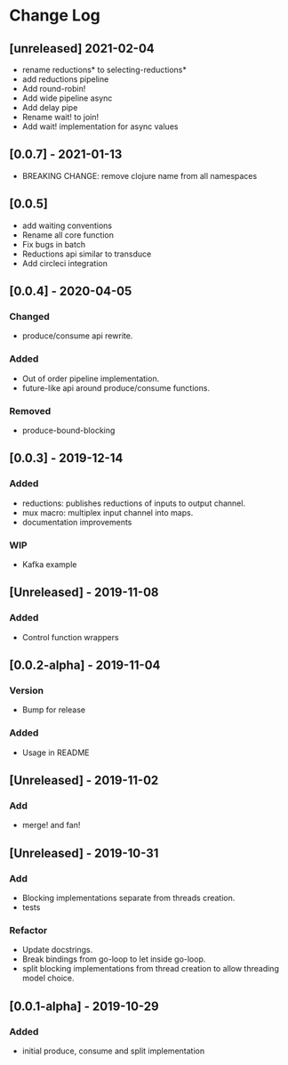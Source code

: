 # Change Log

## [unreleased] 2021-02-04

- rename reductions* to selecting-reductions*
- add reductions pipeline
- Add round-robin!
- Add wide pipeline async
- Add delay pipe
- Rename wait! to join!
- Add wait! implementation for async values

## [0.0.7] - 2021-01-13

- BREAKING CHANGE: remove clojure name from all namespaces

## [0.0.5]

- add waiting conventions
- Rename all core function
- Fix bugs in batch
- Reductions api similar to transduce
- Add circleci integration

## [0.0.4] - 2020-04-05

### Changed

- produce/consume api rewrite.

### Added
- Out of order pipeline implementation.
- future-like api around produce/consume functions.

### Removed
- produce-bound-blocking

## [0.0.3] - 2019-12-14
### Added
- reductions: publishes reductions of inputs to output channel.
- mux macro: multiplex input channel into maps.
- documentation improvements

### WIP
- Kafka example

## [Unreleased] - 2019-11-08
### Added
- Control function wrappers

## [0.0.2-alpha] - 2019-11-04
### Version
- Bump for release

### Added
- Usage in README

## [Unreleased] - 2019-11-02
### Add
- merge! and fan!

## [Unreleased] - 2019-10-31
### Add
- Blocking implementations separate from threads creation.
- tests

### Refactor
- Update docstrings.
- Break bindings from go-loop to let inside go-loop.
- split blocking implementations from thread creation to allow threading model choice.

## [0.0.1-alpha] - 2019-10-29
### Added
- initial produce, consume and split implementation
